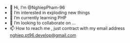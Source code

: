 - 👋 Hi, I’m @NghiepPham-96
- 👀 I’m interested in exploding new things
- 🌱 I’m currently learning PHP
- 💞️ I’m looking to collaborate on ...
- 📫 How to reach me , just contract with my email address nghiep.pt96.develop@gmail.com

<!---
NghiepPham-96/NghiepPham-96 is a ✨ special ✨ repository because its `README.md` (this file) appears on your GitHub profile.
You can click the Preview link to take a look at your changes.
--->
